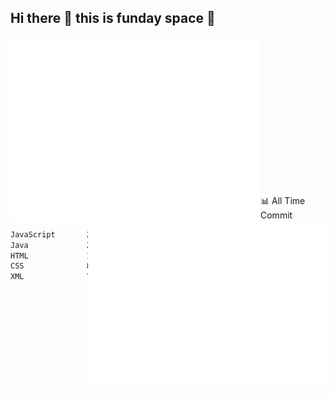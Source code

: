 ## Hi there 👋 this is funday space 🚀

<img align="left" width="400" alt="🌞" src="https://raw.githubusercontent.com/fhasnur/fhasnur/master/general.svg?token=ATQS65TR7ETTG5RLJUDIDBLBN34HE">
<img align="right" width="380" alt="🌞" src="https://raw.githubusercontent.com/fhasnur/fhasnur/master/statistics.svg?token=ATQS65TR7ETTG5RLJUDIDBLBN34HE">

<br><br><br><br><br><br><br><br><br><br><br><br><br><br>

📊 All Time Commit
<!--START_SECTION:waka-->
<!--END_SECTION:waka-->

<!--START_SECTION:waka-->

```txt
JavaScript       207 hrs         ██████████████████▒░░░░░░   73.63 %
Java             29 hrs 19 mins  ██▓░░░░░░░░░░░░░░░░░░░░░░   10.43 %
HTML             14 hrs 30 mins  █▒░░░░░░░░░░░░░░░░░░░░░░░   05.16 %
CSS              8 hrs 8 mins    ▓░░░░░░░░░░░░░░░░░░░░░░░░   02.90 %
XML              7 hrs 41 mins   ▓░░░░░░░░░░░░░░░░░░░░░░░░   02.73 %
```

<!--END_SECTION:waka-->
